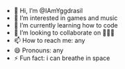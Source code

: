 - 👋 Hi, I’m @IAmYggdrasil
- 👀 I’m interested in games and music
- 🌱 I’m currently learning how to code
- 💞️ I’m looking to collaborate on 🤷🏼‍♂️
- 📫 How to reach me: any
- 😄 Pronouns: any
- ⚡ Fun fact: i can breathe in space

<!---
IAmYggdrasil/IAmYggdrasil is a ✨ special ✨ repository because its `README.md` (this file) appears on your GitHub profile.
You can click the Preview link to take a look at your changes.
--->
